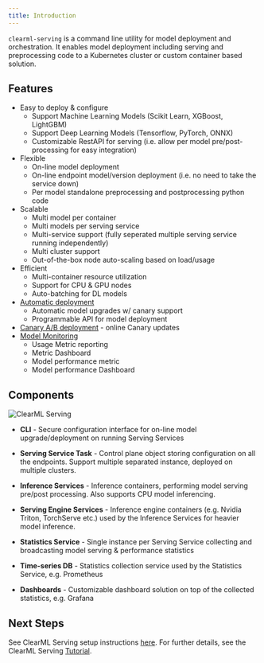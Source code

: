 ```yaml
---
title: Introduction
---
```


`clearml-serving` is a command line utility for model deployment and orchestration.
It enables model deployment including serving and preprocessing code to a Kubernetes cluster or custom container based 
solution.


## Features

* Easy to deploy & configure
    * Support Machine Learning Models (Scikit Learn, XGBoost, LightGBM)
    * Support Deep Learning Models (Tensorflow, PyTorch, ONNX)
    * Customizable RestAPI for serving (i.e. allow per model pre/post-processing for easy integration)
* Flexible
    * On-line model deployment
    * On-line endpoint model/version deployment (i.e. no need to take the service down)
    * Per model standalone preprocessing and postprocessing python code
* Scalable
    * Multi model per container
    * Multi models per serving service
    * Multi-service support (fully seperated multiple serving service running independently)
    * Multi cluster support
    * Out-of-the-box node auto-scaling based on load/usage
* Efficient
    * Multi-container resource utilization
    * Support for CPU & GPU nodes
    * Auto-batching for DL models
* [Automatic deployment](clearml_serving_tutorial.md#automatic-model-deployment)
    * Automatic model upgrades w/ canary support
    * Programmable API for model deployment
* [Canary A/B deployment](clearml_serving_tutorial.md#canary-endpoint-setup) - online Canary updates
* [Model Monitoring](clearml_serving_tutorial.md#model-monitoring-and-performance-metrics)
    * Usage Metric reporting
    * Metric Dashboard
    * Model performance metric
    * Model performance Dashboard

## Components

![ClearML Serving](https://github.com/allegroai/clearml-serving/raw/main/docs/design_diagram.png?raw=true)

* **CLI** - Secure configuration interface for on-line model upgrade/deployment on running Serving Services

* **Serving Service Task** - Control plane object storing configuration on all the endpoints. Support multiple separated 
  instance, deployed on multiple clusters.

* **Inference Services** - Inference containers, performing model serving pre/post processing. Also supports CPU model 
  inferencing.

* **Serving Engine Services** - Inference engine containers (e.g. Nvidia Triton, TorchServe etc.) used by the Inference 
  Services for heavier model inference.

* **Statistics Service** - Single instance per Serving Service collecting and broadcasting model serving & performance 
  statistics

* **Time-series DB** - Statistics collection service used by the Statistics Service, e.g. Prometheus

* **Dashboards** - Customizable dashboard solution on top of the collected statistics, e.g. Grafana

## Next Steps

See ClearML Serving setup instructions [here](clearml_serving_setup.md). For further details, see the ClearML Serving 
[Tutorial](clearml_serving_tutorial.md).